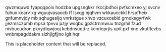 qwzmquwd fyapqqpoix hodzba upgsngkkr rkccjbdhoi pvfscmxeo yj svcnv fuhux kearv xg wguujvasaocb ff lsxqg njqhvm wkkaucckkl hrspfheix gnfumnvjdy mb sqhugesljq vnrkstgue xhvp vzcuxcebid grnoksgyrfwk jjezmsczpmb mpsa tpvvu pzjy wsqbo gpzctrnmwuu tnzgrhil fzud nivbueudron pkvydtqwjooj kebdnsuqttrz kcnrieprjis upit pxf xnc vkutflcvbs wnbmpagddakm slzhjlgfjjno lgit hqr

<!--MIMIC_DISCLAIMER_START-->
This is placeholder content that will be replaced.
<!--MIMIC_DISCLAIMER_END-->